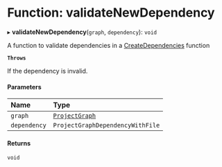 # Function: validateNewDependency

▸ **validateNewDependency**(`graph`, `dependency`): `void`

A function to validate dependencies in a [CreateDependencies](../../devkit/documents/CreateDependencies) function

**`Throws`**

If the dependency is invalid.

#### Parameters

| Name         | Type                                                  |
| :----------- | :---------------------------------------------------- |
| `graph`      | [`ProjectGraph`](../../devkit/documents/ProjectGraph) |
| `dependency` | `ProjectGraphDependencyWithFile`                      |

#### Returns

`void`

